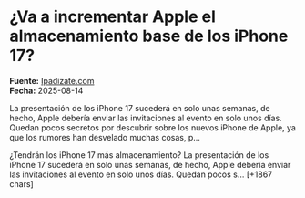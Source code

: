 # ¿Va a incrementar Apple el almacenamiento base de los iPhone 17?

**Fuente:** [Ipadizate.com](https://ipadizate.com/rumores/va-a-incrementar-apple-el-almacenamiento-base-de-los-iphone-17)  
**Fecha:** 2025-08-14

La presentación de los iPhone 17 sucederá en solo unas semanas, de hecho, Apple debería enviar las invitaciones al evento en solo unos días. Quedan pocos secretos por descubrir sobre los nuevos iPhone de Apple, ya que los rumores han desvelado muchas cosas, p…

¿Tendrán los iPhone 17 más almacenamiento?
La presentación de los iPhone 17 sucederá en solo unas semanas, de hecho, Apple debería enviar las invitaciones al evento en solo unos días. Quedan pocos s… [+1867 chars]
